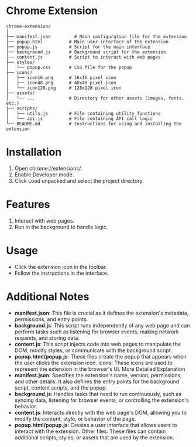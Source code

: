 # Chrome Extension
```
chrome-extension/
│
├── manifest.json         # Main configuration file for the extension
├── popup.html          # Main user interface of the extension
├── popup.js            # Script for the main interface
├── background.js       # Background script for the extension
├── content.js          # Script to interact with web pages
├── styles/
│   └── popup.css       # CSS file for the popup
├── icons/
│   ├── icon16.png      # 16x16 pixel icon
│   ├── icon48.png      # 48x48 pixel icon
│   └── icon128.png     # 128x128 pixel icon
├── assets/
│   └── ...             # Directory for other assets (images, fonts, etc.)
├── scripts/
│   ├── utils.js        # File containing utility functions
│   └── api.js          # File containing API call logic
└── README.md           # Instructions for using and installing the extension
```

# Installation
1. Open chrome://extensions/.
2. Enable Developer mode.
3. Click Load unpacked and select the project directory.
# Features
1. Interact with web pages.
2. Run in the background to handle logic.
# Usage
- Click the extension icon in the toolbar.
- Follow the instructions in the interface.
# Additional Notes
- **manifest.json**: This file is crucial as it defines the extension's metadata, permissions, and entry points.
- **background.js**: This script runs independently of any web page and can perform tasks such as listening for browser events, making network requests, and storing data.
- **content.js**: This script injects code into web pages to manipulate the DOM, modify styles, or communicate with the background script.
- **popup.html/popup.js**: These files create the popup that appears when the user clicks the extension icon.
icons: These icons are used to represent the extension in the browser's UI.
More Detailed Explanation
- **manifest.json**: Specifies the extension's name, version, permissions, and other details. It also defines the entry points for the background script, content scripts, and the popup.
- **background.js**: Handles tasks that need to run continuously, such as syncing data, listening for browser events, or controlling the extension's behavior.
- **content.js**: Interacts directly with the web page's DOM, allowing you to modify the content, style, or behavior of the page.
- **popup.html/popup.js**: Creates a user interface that allows users to interact with the extension.
Other files: These files can contain additional scripts, styles, or assets that are used by the extension.
